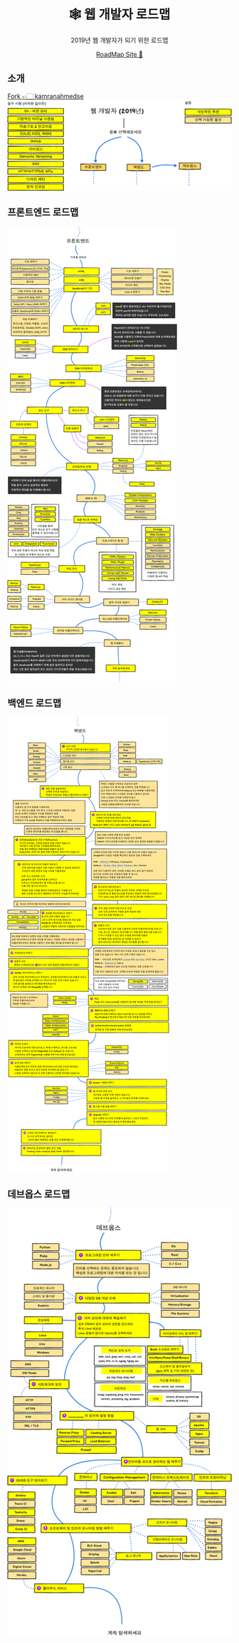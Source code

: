 <p align="center">
  <h1 align="center">🕸️ 웹 개발자 로드맵</h2>
  <p align="center">
    2019년 웹 개발자가 되기 위한 로드맵
  </p>
  <p align="center">
   <a href="https://roadmap.sh">RoadMap Site 🔗</a>
  </p>
</p>

## 소개 

[Fork 👉🏻 kamranahmedse](https://github.com/kamranahmedse/developer-roadmap)
![Web Developer Roadmap Introduction](./images/intro.png)

## 프론트엔드 로드맵

![Frontend Roadmap](./images/frontend.png)

## 백엔드 로드맵

![Back-end Roadmap](./images/backend.png)

## 데브옵스 로드맵

![DevOps Roadmap](./images/devops.png)
